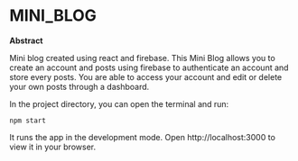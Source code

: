 # MINI_BLOG
 
 **Abstract**

Mini blog created using react and firebase. This Mini Blog allows you to create an account and posts using firebase to authenticate an account and store every posts. You are able to access your account and edit or delete your own posts through a dashboard.

In the project directory, you can open the terminal and run:

```npm start```

It runs the app in the development mode.
Open http://localhost:3000 to view it in your browser.
